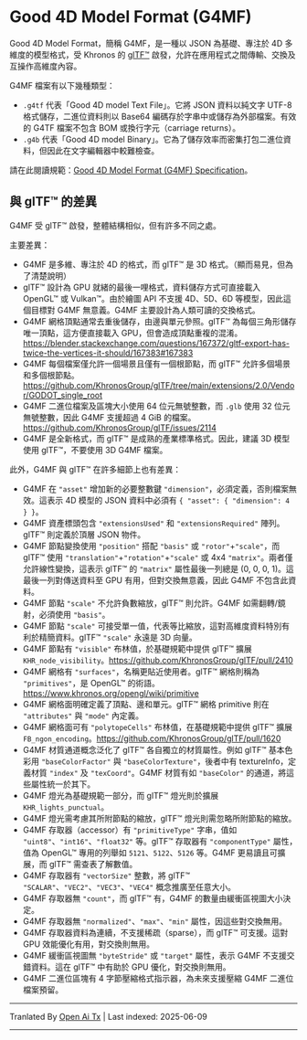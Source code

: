 # Good 4D Model Format (G4MF)

Good 4D Model Format，簡稱 G4MF，是一種以 JSON 為基礎、專注於 4D 多維度的模型格式，受 Khronos 的 [glTF™](https://github.com/KhronosGroup/glTF) 啟發，允許在應用程式之間傳輸、交換及互操作高維度內容。

G4MF 檔案有以下幾種類型：
- `.g4tf` 代表「Good 4D model Text File」。它將 JSON 資料以純文字 UTF-8 格式儲存，二進位資料則以 Base64 編碼存於字串中或儲存為外部檔案。有效的 G4TF 檔案不包含 BOM 或換行字元（carriage returns）。
- `.g4b` 代表「Good 4D model Binary」。它為了儲存效率而密集打包二進位資料，但因此在文字編輯器中較難檢查。

請在此閱讀規範：[Good 4D Model Format (G4MF) Specification](https://raw.githubusercontent.com/godot-dimensions/g4mf/main/specification/specification.md)。

## 與 glTF™ 的差異

G4MF 受 glTF™ 啟發，整體結構相似，但有許多不同之處。

主要差異：

- G4MF 是多維、專注於 4D 的格式，而 glTF™ 是 3D 格式。（顯而易見，但為了清楚說明）
- glTF™ 設計為 GPU 就緒的最後一哩格式，資料儲存方式可直接載入 OpenGL™ 或 Vulkan™。由於繪圖 API 不支援 4D、5D、6D 等模型，因此這個目標對 G4MF 無意義。G4MF 主要設計為人類可讀的交換格式。
- G4MF 網格頂點通常去重後儲存，由邊與單元參照。glTF™ 為每個三角形儲存唯一頂點，這方便直接載入 GPU，但會造成頂點重複的混淆。https://blender.stackexchange.com/questions/167372/gltf-export-has-twice-the-vertices-it-should/167383#167383
- G4MF 每個檔案僅允許一個場景且僅有一個根節點，而 glTF™ 允許多個場景和多個根節點。https://github.com/KhronosGroup/glTF/tree/main/extensions/2.0/Vendor/GODOT_single_root
- G4MF 二進位檔案及區塊大小使用 64 位元無號整數，而 `.glb` 使用 32 位元無號整數，因此 G4MF 支援超過 4 GiB 的檔案。https://github.com/KhronosGroup/glTF/issues/2114
- G4MF 是全新格式，而 glTF™ 是成熟的產業標準格式。因此，建議 3D 模型使用 glTF™，不要使用 3D G4MF 檔案。

此外，G4MF 與 glTF™ 在許多細節上也有差異：

- G4MF 在 `"asset"` 增加新的必要整數鍵 `"dimension"`，必須定義，否則檔案無效。這表示 4D 模型的 JSON 資料中必須有 `{ "asset": { "dimension": 4 } }`。
- G4MF 資產標頭包含 `"extensionsUsed"` 和 `"extensionsRequired"` 陣列。glTF™ 則定義於頂層 JSON 物件。
- G4MF 節點變換使用 `"position"` 搭配 `"basis"` 或 `"rotor"`+`"scale"`，而 glTF™ 使用 `"translation"`+`"rotation"`+`"scale"` 或 4x4 `"matrix"`。兩者僅允許線性變換，這表示 glTF™ 的 `"matrix"` 屬性最後一列總是 (0, 0, 0, 1)。這最後一列對傳送資料至 GPU 有用，但對交換無意義，因此 G4MF 不包含此資料。
- G4MF 節點 `"scale"` 不允許負數縮放，glTF™ 則允許。G4MF 如需翻轉/鏡射，必須使用 `"basis"`。
- G4MF 節點 `"scale"` 可接受單一值，代表等比縮放，這對高維度資料特別有利於精簡資料。glTF™ `"scale"` 永遠是 3D 向量。
- G4MF 節點有 `"visible"` 布林值，於基礎規範中提供 glTF™ 擴展 `KHR_node_visibility`。https://github.com/KhronosGroup/glTF/pull/2410
- G4MF 網格有 `"surfaces"`，名稱更貼近使用者。glTF™ 網格則稱為 `"primitives"`，是 OpenGL™ 的術語。https://www.khronos.org/opengl/wiki/primitive
- G4MF 網格面明確定義了頂點、邊和單元。glTF™ 網格 primitive 則在 `"attributes"` 與 `"mode"` 內定義。
- G4MF 網格面可有 `"polytopeCells"` 布林值，在基礎規範中提供 glTF™ 擴展 `FB_ngon_encoding`。https://github.com/KhronosGroup/glTF/pull/1620
- G4MF 材質通道概念泛化了 glTF™ 各自獨立的材質屬性。例如 glTF™ 基本色彩用 `"baseColorFactor"` 與 `"baseColorTexture"`，後者中有 textureInfo，定義材質 `"index"` 及 `"texCoord"`。G4MF 材質有如 `"baseColor"` 的通道，將這些屬性統一於其下。
- G4MF 燈光為基礎規範一部分，而 glTF™ 燈光則於擴展 `KHR_lights_punctual`。
- G4MF 燈光需考慮其所附節點的縮放，glTF™ 燈光則需忽略所附節點的縮放。
- G4MF 存取器（accessor）有 `"primitiveType"` 字串，值如 `"uint8"`、`"int16"`、`"float32"` 等。glTF™ 存取器有 `"componentType"` 屬性，值為 OpenGL™ 專用的列舉如 `5121`、`5122`、`5126` 等。G4MF 更易讀且可擴展，而 glTF™ 需查表了解數值。
- G4MF 存取器有 `"vectorSize"` 整數，將 glTF™ `"SCALAR"`、`"VEC2"`、`"VEC3"`、`"VEC4"` 概念推廣至任意大小。
- G4MF 存取器無 `"count"`，而 glTF™ 有，G4MF 的數量由緩衝區視圖大小決定。
- G4MF 存取器無 `"normalized"`、`"max"`、`"min"` 屬性，因這些對交換無用。
- G4MF 存取器資料為連續，不支援稀疏（sparse），而 glTF™ 可支援。這對 GPU 效能優化有用，對交換則無用。
- G4MF 緩衝區視圖無 `"byteStride"` 或 `"target"` 屬性，表示 G4MF 不支援交錯資料。這在 glTF™ 中有助於 GPU 優化，對交換則無用。
- G4MF 二進位區塊有 4 字節壓縮格式指示器，為未來支援壓縮 G4MF 二進位檔案預留。

---

Tranlated By [Open Ai Tx](https://github.com/OpenAiTx/OpenAiTx) | Last indexed: 2025-06-09

---
